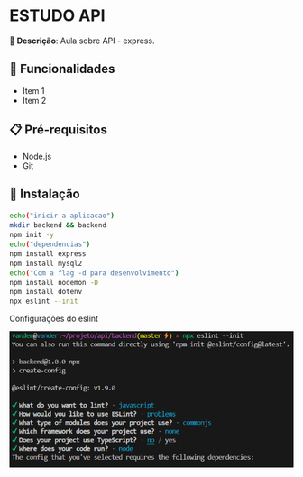 # ESTUDO API  

📌 **Descrição**: Aula sobre API - express. 



## 🚀 Funcionalidades  
- Item 1  
- Item 2  

## 📋 Pré-requisitos  
- Node.js  
- Git  

## 🔧 Instalação  
```bash
echo("inicir a aplicacao")
mkdir backend && backend
npm init -y  
echo("dependencias")  
npm install express
npm install mysql2
echo("Com a flag -d para desenvolvimento")
npm install nodemon -D
npm install dotenv
npx eslint --init

```
Configurações do eslint

![eslint](eslint.png)